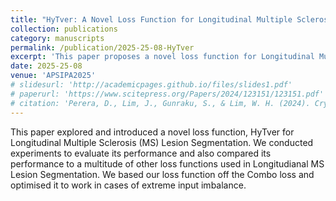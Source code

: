 ```yaml
---
title: "HyTver: A Novel Loss Function for Longitudinal Multiple Sclerosis Lesion Segmentation"
collection: publications
category: manuscripts
permalink: /publication/2025-25-08-HyTver
excerpt: 'This paper proposes a novel loss function for Longitudinal Multiple Sclerosis Lesion Segmentation and compares its performance to existing loss functions.'
date: 2025-25-08
venue: 'APSIPA2025'
# slidesurl: 'http://academicpages.github.io/files/slides1.pdf'
# paperurl: 'https://www.scitepress.org/Papers/2024/123151/123151.pdf'
# citation: 'Perera, D., Lim, J., Gunraku, S., & Lim, W. H. (2024). Cryptocurrency analysis: Price prediction of cryptocurrency using user sentiments and quantitative data. In A. Paula Rocha, L. Steels, & J. van den Herik (Eds.), Proceedings of the 16th International Conference on Agents and Artificial Intelligence - (Volume 3) (pp. 210-217). (International Conference on Agents and Artificial Intelligence; Vol. 3). Scitepress. https://doi.org/10.5220/0012315100003636'
---
```


This paper explored and introduced a novel loss function, HyTver for Longitudinal Multiple Sclerosis (MS) Lesion Segmentation. We conducted experiments to evaluate its performance and also compared its performance to a multitude of other loss functions used in Longitudianal MS Lesion Segmentation. We based our loss function off the Combo loss and optimised it to work in cases of extreme input imbalance.